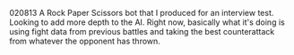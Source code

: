020813
A Rock Paper Scissors bot that I produced for an interview test. Looking to add more depth to the AI. Right now, basically what it's doing is using fight data from previous battles and taking the best counterattack from whatever the opponent has thrown. 
